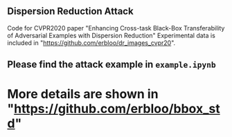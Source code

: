 ## Dispersion Reduction Attack
Code for CVPR2020 paper "Enhancing Cross-task Black-Box Transferability of Adversarial Examples with Dispersion Reduction"
Experimental data is included in "https://github.com/erbloo/dr_images_cvpr20".
## Please find the attack example in `example.ipynb`
# More details are shown in "https://github.com/erbloo/bbox_std"

